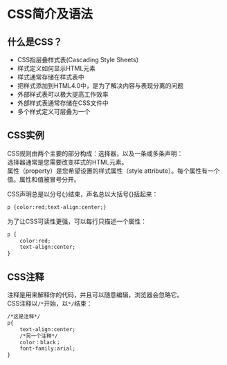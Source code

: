 # CSS简介及语法

## 什么是CSS？

- CSS指层叠样式表(Cascading Style Sheets)
- 样式定义如何显示HTML元素
- 样式通常存储在样式表中
- 把样式添加到HTML4.0中，是为了解决内容与表现分离的问题
- 外部样式表可以极大提高工作效率
- 外部样式表通常存储在CSS文件中
- 多个样式定义可层叠为一个

## CSS实例

CSS规则由两个主要的部分构成：选择器，以及一条或多条声明：  
选择器通常是您需要改变样式的HTML元素。  
属性（property）是您希望设置的样式属性（style attribute）。每个属性有一个值。属性和值被冒号分开。  

CSS声明总是以分号(;)结束，声名总以大括号{}括起来：
```html
p {color:red;text-align:center;}
```
为了让CSS可读性更强，可以每行只描述一个属性：
```html
p {
    color:red;
    text-align:center;
}
```

## CSS注释
注释是用来解释你的代码，并且可以随意编辑，浏览器会忽略它。  
CSS注释以`/*`开始，以`*/`结束：
```html
/*这是注释*/
p{
    text-align:center;
    /*另一个注释*/
    color：black；
    font-family:arial;
}
```